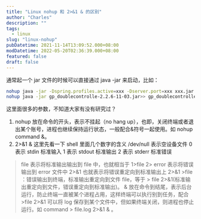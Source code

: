 ```yaml
---
title: "Linux nohup 和 2>&1 & 的区别"
author: "Charles"
description: ""
tags:
  - linux
slug: "linux-nohup"
pubDatetime: 2021-11-14T13:09:52.000+08:00
modDatetime: 2022-05-20T02:36:39.000+08:00
featured: false
draft: false
---
```


通常起一个 jar 文件的时候可以直接通过 java -jar 来启动，比如：

```bash
nohup java -jar -Dspring.profiles.active=xxx -Dserver.port=xxx xxx.jar >security.out 2>&1 &
nohup java -jar gp_doublecontrolle-2.2.6-11-03.jar>> gp_doublecontrolle_2021_1103.log 2>&1 &
```

这里面很多的参数，不知道大家有没有研究过？

1. nohup
   放在命令的开头，表示不挂起（no hang up），也即，关闭终端或者退出某个账号，进程也继续保持运行状态，一般配合&符号一起使用。如 nohup command &。
2. 2>&1 &
   这里先看一下 shell 里面几个数字的含义
   /dev/null 表示空设备文件
   0 表示 stdin 标准输入
   1 表示 stdout 标准输出
   2 表示 stderr 标准错误

> file 表示将标准输出输出到 file 中，也就相当于 1>file
> 2> error 表示将错误输出到 error 文件中
> 2>&1 也就表示将错误重定向到标准输出上
> 2>&1 >file ：错误输出到终端，标准输出重定向到文件 file，等于 > file 2>&1(标准输出重定向到文件，错误重定向到标准输出)。
> & 放在命令到结尾，表示后台运行，防止终端一直被某个进程占用，这样终端可以执行别到任务，配合 >file 2>&1 可以将 log 保存到某个文件中，但如果终端关闭，则进程也停止运行。如 command > file.log 2>&1 & 。

